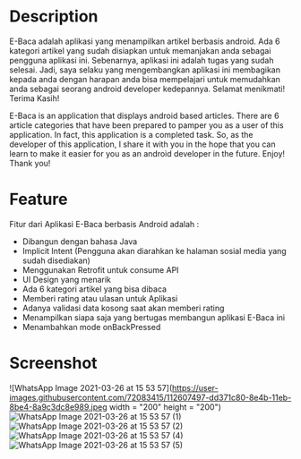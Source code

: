 # Description

E-Baca adalah aplikasi yang menampilkan artikel berbasis android. Ada 6 kategori artikel yang sudah disiapkan untuk memanjakan anda sebagai pengguna aplikasi ini. Sebenarnya, aplikasi ini adalah tugas yang sudah selesai. Jadi, saya selaku yang mengembangkan aplikasi ini membagikan kepada anda dengan harapan anda bisa mempelajari untuk memudahkan anda sebagai seorang android developer kedepannya. Selamat menikmati! Terima Kasih!

E-Baca is an application that displays android based articles. There are 6 article categories that have been prepared to pamper you as a user of this application. In fact, this application is a completed task. So, as the developer of this application, I share it with you in the hope that you can learn to make it easier for you as an android developer in the future. Enjoy! Thank you!

# Feature
Fitur dari Aplikasi E-Baca berbasis Android adalah : 
* Dibangun dengan bahasa Java
* Implicit Intent (Pengguna akan diarahkan ke halaman sosial media yang sudah disediakan)
* Menggunakan Retrofit untuk consume API
* UI Design yang menarik
* Ada 6 kategori artikel yang bisa dibaca
* Memberi rating atau ulasan untuk Aplikasi
* Adanya validasi data kosong saat akan memberi rating
* Menampilkan siapa saja yang bertugas membangun aplikasi E-Baca ini
* Menambahkan mode onBackPressed

# Screenshot
![WhatsApp Image 2021-03-26 at 15 53 57](https://user-images.githubusercontent.com/72083415/112607497-dd371c80-8e4b-11eb-8be4-8a9c3dc8e989.jpeg width = "200" height = "200")
![WhatsApp Image 2021-03-26 at 15 53 57 (1)](https://user-images.githubusercontent.com/72083415/112607631-00fa6280-8e4c-11eb-8603-4f05f8c9a50c.jpeg)
![WhatsApp Image 2021-03-26 at 15 53 57 (2)](https://user-images.githubusercontent.com/72083415/112607694-0ce62480-8e4c-11eb-999f-b50c4cba5c69.jpeg)
![WhatsApp Image 2021-03-26 at 15 53 57 (4)](https://user-images.githubusercontent.com/72083415/112607741-14a5c900-8e4c-11eb-93bd-eb8e1a3d848a.jpeg)
![WhatsApp Image 2021-03-26 at 15 53 57 (5)](https://user-images.githubusercontent.com/72083415/112607768-1b344080-8e4c-11eb-84f2-e3249eef4288.jpeg)

